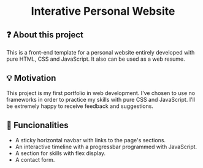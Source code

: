 <h1 align="center"> Interative Personal Website </h1>

## ❓ About this project 

This is a front-end template for a personal website entirely developed with pure HTML, CSS and JavaScript. It also can be used as a web resume.

## 💡 Motivation 

This project is my first portfolio in web development. I've chosen to use no frameworks in order to practice my skills with pure CSS and JavaScript. I'll be extremely happy to receive feedback and suggestions. 

## 🔧 Funcionalities  

* A sticky horizontal navbar with links to the page's sections. 
* An interactive timeline with a progressbar programmed with JavaScript. 
* A section for skills with flex display.
* A contact form. 


